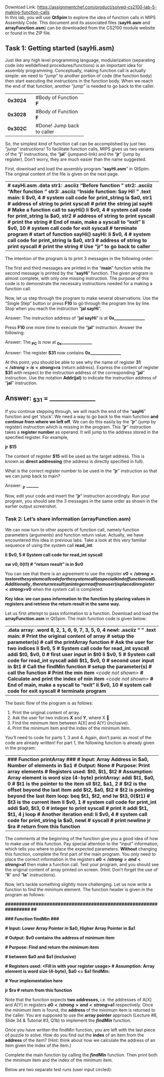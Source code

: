 Download Link: https://assignmentchef.com/product/solved-cs2100-lab-5-making-function-calls
<br>
In this lab, you will use <strong>QtSpim </strong>to explore the idea of function calls in MIPS Assembly Code. This document and its associated files (<strong>sayHi.asm</strong> and <strong>arrayFunction.asm</strong>) can be downloaded from the CS2100 module website or found in the ZIP file.

<h2>Task 1: Getting started (sayHi.asm)</h2>

Just like any high level programming language, modularization (separating code into welldefined procedures/functions) is an important idea for assembly programming. Conceptually, making function call is actually simple: we need to “<em>jump</em>” to another portion of code (the function body) then start executing the instructions in the function body. When we reach the end of that function, another “<em>jump</em>” is needed to go back to the caller.

<table width="226">

 <tbody>

  <tr>

   <td width="76"><strong>0x3024 </strong></td>

   <td width="150">#Body of Function <strong>F</strong></td>

  </tr>

  <tr>

   <td width="76"><strong>0x3028 </strong></td>

   <td width="150">#Body of Function <strong>F</strong></td>

  </tr>

  <tr>

   <td width="76"><strong>0x302C </strong></td>

   <td width="150">#Done! Jump back to caller</td>

  </tr>

 </tbody>

</table>







So, the simplest kind of function call can be accomplished by just two “<em>jump</em>” instructions! To facilitate function calls, MIPS gives us two variants of the “<strong>j</strong>” instructions, the “<strong>jal</strong>” (jumpand-link) and the “<strong>jr</strong>” (jump by register). Don’t worry, they are much easier than the name suggested.

First, download and load the assembly program “<strong>sayHi.asm</strong>” in QtSpim. The original content of the file is given on the next page.

<table width="586">

 <tbody>

  <tr>

   <td width="586"><strong># sayHi.asm </strong><strong>      .data  </strong><strong>str1: .asciiz “Before function
” str2: .asciiz “After function
” </strong><strong>str3: .asciiz “Inside function: Say Hi!
” </strong><strong>      .text main:       li   $v0, 4    </strong><strong># system call code for print_string</strong> <strong>    la   $a0, str1 </strong><strong># address of string to print</strong><strong>     syscall        </strong><strong># print the string</strong><strong> </strong><strong>    </strong><strong>jal</strong><strong> sayHi      </strong><strong># Make a function call to sayHi()</strong><strong> </strong><strong>    li   $v0, 4    </strong><strong># system call code for print_string</strong><strong>     la   $a0, str2 </strong><strong># address of string to print</strong><strong>     syscall        </strong><strong># print the string</strong><strong> </strong><strong>    </strong><strong># End of main, make a syscall to “exit”</strong> <strong>    li   $v0, 10   </strong><strong># system call code for exit</strong><strong>     syscall        </strong><strong># terminate program</strong><strong> </strong><strong># start of function sayHi()</strong> <strong>sayHi:      li   $v0, 4    </strong><strong># system call code for print_string</strong><strong>     la   $a0, str3 </strong><strong># address of string to print</strong><strong>     syscall        </strong><strong># print the string</strong><strong>                   </strong><strong># Use “jr” to go back to caller </strong><strong> </strong></td>

  </tr>

 </tbody>

</table>




The intention of the program is to print 3 messages in the following order:







The first and third messages are printed in the “<strong>main</strong>” function while the second message is printed by the “<strong>sayHi</strong>” function. The given program is almost complete, with only one missing instruction. The purpose of this code is to demonstrate the necessary instructions needed for a making a function call.

Now, let us step through the program to make several observations. Use the “Single Step” button or press <strong>F10</strong> to go through the program line by line. Stop when you reach the instruction “<strong>jal sayHi</strong>“.




Answer: The instruction address of “<strong>jal sayHi</strong>” is at <strong>0x</strong><strong>_______________</strong>




Press <strong>F10 </strong>one more time to execute the “<strong>jal</strong>” instruction. Answer the following:




Answer: The <strong><sub>PC</sub></strong> is now at <strong><sub>0x</sub></strong><strong>_______________</strong>

Answer: The register <strong>$31</strong> now contains <strong>0x</strong><strong>_______________</strong>

At this point, you should be able to see why the name of register <strong>$31</strong> is <strong>$ra</strong> (return address). Express the content of register <strong>$31</strong> with respect to the instruction address of the corresponding “<strong>jal</strong>” instruction. Use the notation <strong>Addr(jal)</strong> to indicate the instruction address of “<strong>jal</strong>” instruction.




<h2>Answer: <sub>$31</sub> = _______________</h2>




If you continue stepping through, we will reach the end of the “<strong>sayHi</strong>” function and get ‘stuck’. We need a way to go back to the main function <strong>and continue from where we left off</strong>. We can do this easily by the “<strong>jr</strong>” (jump by register) instruction which is missing in the program. This “<strong>jr</strong>” instruction takes a <strong>register number </strong>as operand. It will jump to the address stored in the specified register. For example,

<strong>jr</strong> <strong>$15</strong>

The content of register <strong>$15</strong> will be used as the target address. This is known as <strong>direct addressing</strong> (the address is directly specified in full).

What is the correct register number to be used in the “<strong>jr</strong>” instruction so that we can jump back to main?

Answer: <strong><sub>jr</sub></strong> <strong>______</strong>




Now, edit your code and insert the “<strong>jr</strong>” instruction accordingly. Run your program, you should see the 3 messages in the same order as shown in the earlier output screenshot.







<strong> </strong>




<h3>Task 2: Let’s share information (arrayFunction.asm)</h3>

We can now turn to other aspects of function call, namely function parameters (arguments) and function return value. Actually, we have encountered this idea in previous labs. Take a look at this very familiar sequence of using the system call <strong>read_int</strong>:

<strong>     li $v0, 5         </strong><strong># System call code for read_int</strong><strong>      syscall            </strong>

<strong>     sw $v0, 0($t1)    </strong><strong># “return result” is in $v0</strong>




You can see that there is an agreement to use the register <strong>$v0</strong> to store the system call code for the system call (a special kind of function call). Additionally, the return result (an integer read from user) is placed in register <strong>$v0</strong> when the system call is completed.

<strong>Key idea: we can pass information to the function by placing values in registers and retrieve the return result in the same way. </strong>

<strong> </strong>

Let us first attempt to pass information to a function. Download and load the <strong>arrayFunction.asm</strong> in QtSpim. The main function code is given below:

<table width="586">

 <tbody>

  <tr>

   <td width="586"><strong>       .data  </strong><strong>array: .word 8, 2, 1, 6, 9, 7, 3, 5, 0, 4 newl:  .asciiz “
” </strong><strong> </strong><strong>       .text </strong><strong>main:  </strong><strong>    </strong><strong># Print the original content of array </strong><strong>    # setup the parameter(s) </strong><strong>    # call the printArray function </strong><strong> </strong><strong>    </strong><strong># Ask the user for two indices</strong><strong>    li   $v0, 5          </strong><strong># System call code for read_int</strong><strong>     </strong><strong>syscall</strong> <strong>           </strong><strong>    addi $t0, $v0, 0     </strong><strong># first user input in $t0</strong><strong> </strong><strong> </strong><strong>    li   $v0, 5          </strong><strong># System call code for read_int</strong><strong>     </strong><strong>syscall</strong><strong>            </strong><strong>    addi $t1, $v0, 0       </strong><strong># second user input in $t1</strong><strong> </strong><strong>    # Call the findMin function </strong><strong>    # setup the parameter(s) </strong><strong>    # call the function </strong><strong> </strong><strong>    # Print the min item </strong><strong>    </strong><em>&lt;code not shown&gt;</em> <strong>    # Calculate and print the index of min item </strong><strong>    </strong><em>&lt;code not shown&gt;</em><strong>     </strong><strong> </strong><strong>    # End of main, make a syscall to “exit” </strong><strong>    li   $v0, 10        </strong><strong># system call code for exit</strong><strong>     syscall             </strong><strong># terminate program</strong></td>

  </tr>

 </tbody>

</table>







The basic flow of the program is as follows:

<ol>

 <li>Print the original content of array.</li>

 <li>Ask the user for two indices <strong>X</strong> and <strong>Y</strong>, where X </li>

 <li>Find the minimum item between A[X] and A[Y] (inclusive).</li>

 <li>Print the minimum item and the index of the minimum item.</li>

</ol>

You’ll need to code for parts 1, 3 and 4. Again, don’t panic as most of the code are already written! For part 1, the following function is already given in the program:

<table width="592">

 <tbody>

  <tr>

   <td width="592"><strong>###   Function printArray   ###  </strong><strong># Input: Array Address in $a0, Number of elements in $a1 </strong><strong># Output: None </strong><strong># Purpose: Print array elements </strong><strong># Registers used: $t0, $t1, $t2 </strong><strong># Assumption: Array element is word size (4-byte) </strong><strong>printArray:       addi $t1, $a0, 0    </strong><strong># $t1 is the pointer to the item</strong><strong>       sll  $t2, $a1, 2    </strong><strong># $t2 is the offset beyond the last item</strong><strong>       add  $t2, $a0, $t2  </strong><strong># $t2 is pointing beyond the last item</strong><strong> loop:        beq  $t1, $t2, end </strong><strong>      lw   $t3, 0($t1)    </strong><strong># $t3 is the current item</strong><strong>       li   $v0, 1         </strong><strong># system call code for print_int</strong><strong>       </strong><strong>addi $a0, $t3, 0    </strong><strong># integer to print</strong> <strong>      syscall             </strong><strong># print it </strong><strong>      addi $t1, $t1, 4 </strong><strong>      j loop              </strong><strong># Another iteration</strong><strong> end:       li   $v0, 4         </strong><strong># system call code for print_string</strong><strong>       la   $a0, newl      </strong><strong>#</strong><strong>  </strong><strong>      syscall             </strong><strong># print newline</strong><strong>      </strong><strong>jr $ra              </strong><strong># return from this function</strong></td>

  </tr>

 </tbody>

</table>

The comments at the beginning of the function give you a good idea of how to make use of this function. Pay special attention to the “input” information, which tells you where to place the expected parameters. <strong>Without</strong> changing this function, complete the first part of the main program. You only need to place the correct information in the registers <strong>$a0</strong> and <strong>$a1</strong> then make a function call. Test your program, and you should see the original content of array printed on screen. (Hint: Don’t forget the use of “<strong>li</strong>” and “<strong>la</strong>” instructions).

Now, let’s tackle something slightly more challenging. Let us now write a function to find the minimum element. The function header is given in the program as follows:

<strong>################################################################ ## </strong>

<strong>###   Function findMin                                         ###  </strong>

<strong># Input: Lower Array Pointer in $a0, Higher Array Pointer in $a1 </strong>

<strong># Output: $v0 contains the address of minimum item  </strong>

<strong># Purpose: Find and return the minimum item  </strong>

<strong>#              between $a0 and $a1 (inclusive) </strong>

<strong># Registers used: &lt;Fill in with your register usage&gt; # Assumption: Array element is word size (4-byte), $a0 &lt;= $a1 </strong><strong>findMin: </strong>

<strong>      </strong><strong># Your implementation here</strong>

<strong>      jr $ra                  </strong><strong># return from this function</strong>

Note that the function expects <strong>two addresses, </strong>i.e. the addresses of A[X] and A[Y] in registers <strong>$a0</strong> and <strong>$a1</strong> respectively. Once the minimum item is found, the <strong>address </strong>of the minimum item is returned to the caller. You are supposed to use the <strong>array pointer </strong>approach (Lecture #8, Slide 34 &amp; Tutorial #3, Q1b) to implement the <strong><em>findMin</em></strong> function.

Once you have written the findMin function, you are left with the last piece of puzzle to solve. How do you find out the <strong>index</strong> of an item from the <strong>address </strong>of the item? (Hint: think about how we calculate the address of an item given the index of the item.)

Complete the main function by calling the <strong><em>findMin</em></strong> function. Then print both the minimum item and the index of the minimum item.

Below are two separate test runs (user input circled):